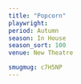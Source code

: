 ```yaml
---
title: "Popcorn"
playwright:
period: Autumn
season: In House
season_sort: 100
venue: New Theatre

smugmug: c7H5NP
---
```

